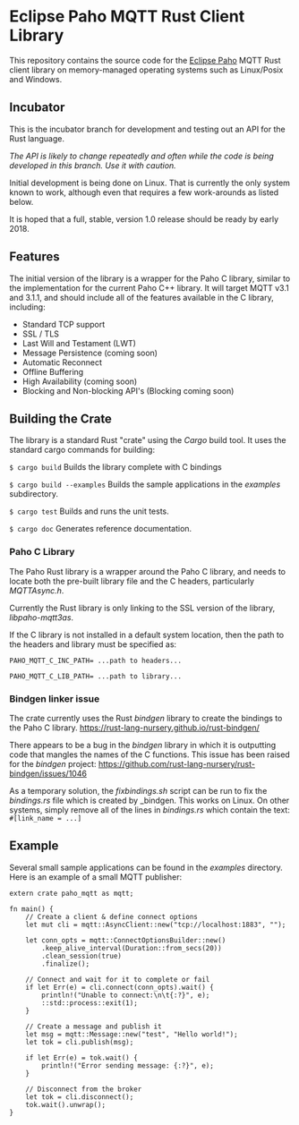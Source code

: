 # Eclipse Paho MQTT Rust Client Library

This repository contains the source code for the [Eclipse Paho](http://eclipse.org/paho) MQTT Rust client library on memory-managed operating systems such as Linux/Posix and Windows.

## Incubator

This is the incubator branch for development and testing out an API for the Rust language.

_The API is likely to change repeatedly and often while the code is being developed in this branch. Use it with caution._

Initial development is being done on Linux. That is currently the only system known to work, although even that requires a few work-arounds as listed below.

It is hoped that a full, stable, version 1.0 release should be ready by early 2018.

## Features

The initial version of the library is a wrapper for the Paho C library, similar to the implementation for the current Paho C++ library. It will target MQTT v3.1 and 3.1.1, and should include all of the features available in the C library, including:

* Standard TCP support
* SSL / TLS
* Last Will and Testament (LWT)
* Message Persistence (coming soon)
* Automatic Reconnect
* Offline Buffering
* High Availability (coming soon)
* Blocking and Non-blocking API's (Blocking coming soon)

## Building the Crate

The library is a standard Rust "crate" using the _Cargo_ build tool. It uses the standard cargo commands for building:

`$ cargo build`
Builds the library complete with C bindings

`$ cargo build --examples`
Builds the sample applications in the _examples_ subdirectory.

`$ cargo test`
Builds and runs the unit tests.

`$ cargo doc`
Generates reference documentation.

### Paho C Library

The Paho Rust library is a wrapper around the Paho C library, and needs to locate both the pre-built library file and the C headers, particularly _MQTTAsync.h_.

Currently the Rust library is only linking to the SSL version of the library, _libpaho-mqtt3as_.

If the C library is not installed in a default system location, then the path to the headers and library must be specified as:

`PAHO_MQTT_C_INC_PATH= ...path to headers...`

`PAHO_MQTT_C_LIB_PATH= ...path to library...` 

### Bindgen linker issue

The crate currently uses the Rust _bindgen_ library to create the bindings to the Paho C library.
https://rust-lang-nursery.github.io/rust-bindgen/

There appears to be a bug in the _bindgen_ library in which it is outputting code that mangles the names of the C functions. This issue has been raised for the _bindgen_ project:
https://github.com/rust-lang-nursery/rust-bindgen/issues/1046

As a temporary solution, the _fixbindings.sh_ script can be run to fix the _bindings.rs_ file which is created by _bindgen. This works on Linux. On other systems, simply remove all of the lines in _bindings.rs_ which contain the text:
`#[link_name = ...]`

## Example

Several small sample applications can be found in the _examples_ directory. Here is an example of a small MQTT publisher:

```
extern crate paho_mqtt as mqtt;

fn main() {
    // Create a client & define connect options
    let mut cli = mqtt::AsyncClient::new("tcp://localhost:1883", "");

    let conn_opts = mqtt::ConnectOptionsBuilder::new()
        .keep_alive_interval(Duration::from_secs(20))
        .clean_session(true)
        .finalize();

    // Connect and wait for it to complete or fail
    if let Err(e) = cli.connect(conn_opts).wait() {
        println!("Unable to connect:\n\t{:?}", e);
        ::std::process::exit(1);
    }

    // Create a message and publish it
    let msg = mqtt::Message::new("test", "Hello world!");
    let tok = cli.publish(msg);

    if let Err(e) = tok.wait() {
        println!("Error sending message: {:?}", e);
    }

    // Disconnect from the broker
    let tok = cli.disconnect();
    tok.wait().unwrap();
}
```
